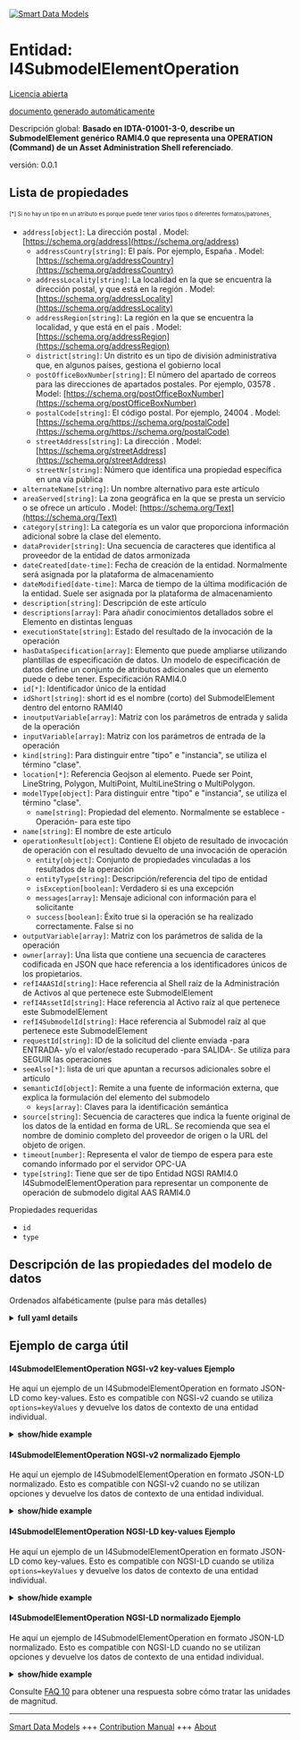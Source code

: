 <!-- 10-Header -->  
[![Smart Data Models](https://smartdatamodels.org/wp-content/uploads/2022/01/SmartDataModels_logo.png "Logo")](https://smartdatamodels.org)  
Entidad: I4SubmodelElementOperation  
===================================<!-- /10-Header -->  
<!-- 15-License -->  
[Licencia abierta](https://github.com/smart-data-models//dataModel.AAS/blob/master/I4SubmodelElementOperation/LICENSE.md)  
[documento generado automáticamente](https://docs.google.com/presentation/d/e/2PACX-1vTs-Ng5dIAwkg91oTTUdt8ua7woBXhPnwavZ0FxgR8BsAI_Ek3C5q97Nd94HS8KhP-r_quD4H0fgyt3/pub?start=false&loop=false&delayms=3000#slide=id.gb715ace035_0_60)  
<!-- /15-License -->  
<!-- 20-Description -->  
Descripción global: **Basado en IDTA-01001-3-0, describe un SubmodelElement genérico RAMI4.0 que representa una OPERATION (Command) de un Asset Administration Shell referenciado**.  
versión: 0.0.1  
<!-- /20-Description -->  
<!-- 30-PropertiesList -->  

## Lista de propiedades  

<sup><sub>[*] Si no hay un tipo en un atributo es porque puede tener varios tipos o diferentes formatos/patrones</sub></sup>.  
- `address[object]`: La dirección postal  . Model: [https://schema.org/address](https://schema.org/address)	- `addressCountry[string]`: El país. Por ejemplo, España  . Model: [https://schema.org/addressCountry](https://schema.org/addressCountry)  
	- `addressLocality[string]`: La localidad en la que se encuentra la dirección postal, y que está en la región  . Model: [https://schema.org/addressLocality](https://schema.org/addressLocality)  
	- `addressRegion[string]`: La región en la que se encuentra la localidad, y que está en el país  . Model: [https://schema.org/addressRegion](https://schema.org/addressRegion)  
	- `district[string]`: Un distrito es un tipo de división administrativa que, en algunos países, gestiona el gobierno local    
	- `postOfficeBoxNumber[string]`: El número del apartado de correos para las direcciones de apartados postales. Por ejemplo, 03578  . Model: [https://schema.org/postOfficeBoxNumber](https://schema.org/postOfficeBoxNumber)  
	- `postalCode[string]`: El código postal. Por ejemplo, 24004  . Model: [https://schema.org/https://schema.org/postalCode](https://schema.org/https://schema.org/postalCode)  
	- `streetAddress[string]`: La dirección  . Model: [https://schema.org/streetAddress](https://schema.org/streetAddress)  
	- `streetNr[string]`: Número que identifica una propiedad específica en una vía pública    
- `alternateName[string]`: Un nombre alternativo para este artículo  - `areaServed[string]`: La zona geográfica en la que se presta un servicio o se ofrece un artículo  . Model: [https://schema.org/Text](https://schema.org/Text)- `category[string]`: La categoría es un valor que proporciona información adicional sobre la clase del elemento.  - `dataProvider[string]`: Una secuencia de caracteres que identifica al proveedor de la entidad de datos armonizada  - `dateCreated[date-time]`: Fecha de creación de la entidad. Normalmente será asignada por la plataforma de almacenamiento  - `dateModified[date-time]`: Marca de tiempo de la última modificación de la entidad. Suele ser asignada por la plataforma de almacenamiento  - `description[string]`: Descripción de este artículo  - `descriptions[array]`: Para añadir conocimientos detallados sobre el Elemento en distintas lenguas  - `executionState[string]`: Estado del resultado de la invocación de la operación  - `hasDataSpecification[array]`: Elemento que puede ampliarse utilizando plantillas de especificación de datos. Un modelo de especificación de datos define un conjunto de atributos adicionales que un elemento puede o debe tener. Especificación RAMI4.0  - `id[*]`: Identificador único de la entidad  - `idShort[string]`: short id es el nombre (corto) del SubmodelElement dentro del entorno RAMI40  - `inoutputVariable[array]`: Matriz con los parámetros de entrada y salida de la operación  - `inputVariable[array]`: Matriz con los parámetros de entrada de la operación  - `kind[string]`: Para distinguir entre "tipo" e "instancia", se utiliza el término "clase".  - `location[*]`: Referencia Geojson al elemento. Puede ser Point, LineString, Polygon, MultiPoint, MultiLineString o MultiPolygon.  - `modelType[object]`: Para distinguir entre "tipo" e "instancia", se utiliza el término "clase".  	- `name[string]`: Propiedad del elemento. Normalmente se establece -Operación- para este tipo    
- `name[string]`: El nombre de este artículo  - `operationResult[object]`: Contiene El objeto de resultado de invocación de operación con el resultado devuelto de una invocación de operación  	- `entity[object]`: Conjunto de propiedades vinculadas a los resultados de la operación    
	- `entityType[string]`: Descripción/referencia del tipo de entidad    
	- `isException[boolean]`: Verdadero si es una excepción    
	- `messages[array]`: Mensaje adicional con información para el solicitante    
	- `success[boolean]`: Éxito true si la operación se ha realizado correctamente. False si no    
- `outputVariable[array]`: Matriz con los parámetros de salida de la operación  - `owner[array]`: Una lista que contiene una secuencia de caracteres codificada en JSON que hace referencia a los identificadores únicos de los propietarios.  - `refI4AASId[string]`: Hace referencia al Shell raíz de la Administración de Activos al que pertenece este SubmodelElement  - `refI4AssetId[string]`: Hace referencia al Activo raíz al que pertenece este SubmodelElement  - `refI4SubmodelId[string]`: Hace referencia al Submodel raíz al que pertenece este SubmodelElement  - `requestId[string]`: ID de la solicitud del cliente enviada -para ENTRADA- y/o el valor/estado recuperado -para SALIDA-. Se utiliza para SEGUIR las operaciones  - `seeAlso[*]`: lista de uri que apuntan a recursos adicionales sobre el artículo  - `semanticId[object]`: Remite a una fuente de información externa, que explica la formulación del elemento del submodelo  	- `keys[array]`: Claves para la identificación semántica    
- `source[string]`: Secuencia de caracteres que indica la fuente original de los datos de la entidad en forma de URL. Se recomienda que sea el nombre de dominio completo del proveedor de origen o la URL del objeto de origen.  - `timeout[number]`: Representa el valor de tiempo de espera para este comando informado por el servidor OPC-UA  - `type[string]`: Tiene que ser de tipo Entidad NGSI RAMI4.0 I4SubmodelElementOperation para representar un componente de operación de submodelo digital AAS RAMI4.0  <!-- /30-PropertiesList -->  
<!-- 35-RequiredProperties -->  
Propiedades requeridas  
- `id`  - `type`  <!-- /35-RequiredProperties -->  
<!-- 40-NotesYaml -->  
<!-- /40-NotesYaml -->  
<!-- 50-DataModelHeader -->  
## Descripción de las propiedades del modelo de datos  
Ordenados alfabéticamente (pulse para más detalles)  
<!-- /50-DataModelHeader -->  
<!-- 60-ModelYaml -->  
<details><summary><strong>full yaml details</strong></summary>    
```yaml  
I4SubmodelElementOperation:    
  description: 'Based on IDTA-01001-3-0, describes a generic RAMI4.0 SubmodelElement representing an OPERATION (Command) of a referenced Asset Administration Shell'    
  properties:    
    address:    
      description: The mailing address    
      properties:    
        addressCountry:    
          description: 'The country. For example, Spain'    
          type: string    
          x-ngsi:    
            model: https://schema.org/addressCountry    
            type: Property    
        addressLocality:    
          description: 'The locality in which the street address is, and which is in the region'    
          type: string    
          x-ngsi:    
            model: https://schema.org/addressLocality    
            type: Property    
        addressRegion:    
          description: 'The region in which the locality is, and which is in the country'    
          type: string    
          x-ngsi:    
            model: https://schema.org/addressRegion    
            type: Property    
        district:    
          description: 'A district is a type of administrative division that, in some countries, is managed by the local government'    
          type: string    
          x-ngsi:    
            type: Property    
        postOfficeBoxNumber:    
          description: 'The post office box number for PO box addresses. For example, 03578'    
          type: string    
          x-ngsi:    
            model: https://schema.org/postOfficeBoxNumber    
            type: Property    
        postalCode:    
          description: 'The postal code. For example, 24004'    
          type: string    
          x-ngsi:    
            model: https://schema.org/https://schema.org/postalCode    
            type: Property    
        streetAddress:    
          description: The street address    
          type: string    
          x-ngsi:    
            model: https://schema.org/streetAddress    
            type: Property    
        streetNr:    
          description: Number identifying a specific property on a public street    
          type: string    
          x-ngsi:    
            type: Property    
      type: object    
      x-ngsi:    
        model: https://schema.org/address    
        type: Property    
    alternateName:    
      description: An alternative name for this item    
      type: string    
      x-ngsi:    
        type: Property    
    areaServed:    
      description: The geographic area where a service or offered item is provided    
      type: string    
      x-ngsi:    
        model: https://schema.org/Text    
        type: Property    
    category:    
      description: The category is a value that gives further meta information w.r.t. to the class of the element    
      type: string    
      x-ngsi:    
        type: Property    
    dataProvider:    
      description: A sequence of characters identifying the provider of the harmonised data entity    
      type: string    
      x-ngsi:    
        type: Property    
    dateCreated:    
      description: Entity creation timestamp. This will usually be allocated by the storage platform    
      format: date-time    
      type: string    
      x-ngsi:    
        type: Property    
    dateModified:    
      description: Timestamp of the last modification of the entity. This will usually be allocated by the storage platform    
      format: date-time    
      type: string    
      x-ngsi:    
        type: Property    
    description:    
      description: A description of this item    
      type: string    
      x-ngsi:    
        type: Property    
    descriptions:    
      description: For adding detailed knowledge about the Element in different languages    
      items:    
        description: Every object containing a description    
        properties:    
          language:    
            description: Substring identifying the language. Acronym according to ISO 639-1    
            type: string    
            x-ngsi:    
              type: Property    
          text:    
            description: The Description text is filled here    
            type: string    
            x-ngsi:    
              type: Property    
        type: object    
        x-ngsi:    
          type: Property    
      type: array    
      x-ngsi:    
        type: Property    
    executionState:    
      description: The operation invocation result state    
      enum:    
        - canceled    
        - completed    
        - failed    
        - initiated    
        - running    
        - timeout    
      type: string    
      x-ngsi:    
        type: Property    
    hasDataSpecification:    
      description: Element that can be extended by using data specification templates. A data specification template defines a named set of additional attributes an element may or shall have. RAMI4.0 specification    
      items:    
        description: Object containing the elements of the data specification    
        properties:    
          type:    
            description: 'Link, url or description of the specified data. DataSpecification template conformant to IEC61360'    
            type: string    
            x-ngsi:    
              type: Property    
        type: object    
        x-ngsi:    
          type: Property    
      type: array    
      x-ngsi:    
        type: Property    
    id:    
      anyOf:    
        - description: Identifier format of any NGSI entity    
          maxLength: 256    
          minLength: 1    
          pattern: ^[\w\-\.\{\}\$\+\*\[\]`|~^@!,:\\]+$    
          type: string    
          x-ngsi:    
            type: Property    
        - description: Identifier format of any NGSI entity    
          format: uri    
          type: string    
          x-ngsi:    
            type: Property    
      description: Unique identifier of the entity    
      x-ngsi:    
        type: Property    
    idShort:    
      description: short id is the (short) name of the SubmodelElement within RAMI40 environment    
      type: string    
      x-ngsi:    
        type: Property    
    inoutputVariable:    
      description: Array with parameters that are input and output of the operation    
      items:    
        description: Defines an inoutput variable for this command request    
        properties:    
          category:    
            description: The category is a value that gives further meta information w.r.t. to the class of the element    
            type: string    
            x-ngsi:    
              type: Property    
          constraints:    
            description: Constraints an inoutput Variable may have. RAMI4.0 Asset Administration Shell specification. Version 3.0RC02    
            items:    
              description: 'Every object containing the constraints '    
              properties:    
                type:    
                  description: 'Link, url, constraint ID (AAS Version 3.0RC02) or description of the constrain to be applied'    
                  type: string    
                  x-ngsi:    
                    type: Property    
              type: object    
              x-ngsi:    
                type: Property    
            type: array    
            x-ngsi:    
              type: Property    
          descriptions:    
            description: For adding detailed knowledge about the Element in different languages    
            items:    
              description: Every object containing the attributes of the descriptions    
              properties:    
                language:    
                  description: Substring identifying the language. Acronym according to ISO 639-1    
                  type: string    
                  x-ngsi:    
                    type: Property    
                text:    
                  description: The Description text is filled here    
                  type: string    
                  x-ngsi:    
                    type: Property    
              type: object    
              x-ngsi:    
                type: Property    
            type: array    
            x-ngsi:    
              type: Property    
          hasDataSpecification:    
            description: Element that can be extended by using data specification templates. A data specification template defines a named set of additional attributes an element may or shall have. RAMI4.0 specification    
            items:    
              description: Every object containing the descriptions of the data specification    
              properties:    
                type:    
                  description: 'Link, url or description of the specified data. DataSpecification template conformant to IEC61360'    
                  type: string    
                  x-ngsi:    
                    type: Property    
              type: object    
              x-ngsi:    
                type: Property    
            type: array    
            x-ngsi:    
              type: Property    
          idShort:    
            description: short id is the (short) name of the inoutput Value -variable name- within RAMI40 environment    
            type: string    
            x-ngsi:    
              type: Property    
          kind:    
            description: 'For the distinction of ''type'' and ''instance'', the term ''kind'' is used'    
            type: string    
            x-ngsi:    
              type: Property    
          modelType:    
            description: 'For the distinction of ''type'' and ''instance'', the term ''kind'' is used'    
            properties:    
              name:    
                description: Property of the item    
                type: string    
                x-ngsi:    
                  type: Property    
            type: object    
            x-ngsi:    
              type: Property    
          value:    
            description: The obtained value in string format    
            type: string    
            x-ngsi:    
              type: Property    
          valueType:    
            description: The value type used in string format    
            properties:    
              dataObjectType:    
                description: 'Property of the item. string, integer, float, num etc. are used set for this type'    
                properties:    
                  name:    
                    description: Property of the item. Object type    
                    type: string    
                    x-ngsi:    
                      type: Property    
                type: object    
                x-ngsi:    
                  type: Property    
            type: object    
            x-ngsi:    
              type: Property    
        type: object    
        x-ngsi:    
          type: Property    
      type: array    
      x-ngsi:    
        type: Property    
    inputVariable:    
      description: Array with input parameters of the operation    
      items:    
        description: Defines an Input variable for this command request    
        properties:    
          category:    
            description: The category is a value that gives further meta information w.r.t. to the class of the element    
            type: string    
            x-ngsi:    
              type: Property    
          constraints:    
            description: Constraints an Input Variable may have. RAMI4.0 Asset Administration Shell specification. Version 3.0RC02    
            items:    
              description: The object containing the constraints    
              properties:    
                type:    
                  description: 'Link, url, constraint ID (AAS Version 3.0RC02) or description of the constrain to be applied'    
                  type: string    
                  x-ngsi:    
                    type: Property    
              type: object    
              x-ngsi:    
                type: Property    
            type: array    
            x-ngsi:    
              type: Property    
          descriptions:    
            description: For adding detailed knowledge about the Element in different languages    
            items:    
              description: Every object containing the descriptions properties    
              properties:    
                language:    
                  description: Substring identifying the language. Acronym according to ISO 639-1    
                  type: string    
                  x-ngsi:    
                    type: Property    
                text:    
                  description: The Description text is filled here    
                  type: string    
                  x-ngsi:    
                    type: Property    
              type: object    
              x-ngsi:    
                type: Property    
            type: array    
            x-ngsi:    
              type: Property    
          hasDataSpecification:    
            description: Element that can be extended by using data specification templates. A data specification template defines a named set of additional attributes an element may or shall have. RAMI4.0 specification    
            items:    
              description: Every object containing the attributes of the data specification    
              properties:    
                type:    
                  description: 'Link, url or description of the specified data. DataSpecification template conformant to IEC61360'    
                  type: string    
                  x-ngsi:    
                    type: Property    
              type: object    
              x-ngsi:    
                type: Property    
            type: array    
            x-ngsi:    
              type: Property    
          idShort:    
            description: short id is the (short) name of the Input Value -variable name- within RAMI40 environment    
            type: string    
            x-ngsi:    
              type: Property    
          kind:    
            description: 'For the distinction of ''type'' and ''instance'', the term ''kind'' is used'    
            type: string    
            x-ngsi:    
              type: Property    
          modelType:    
            description: 'For the distinction of ''type'' and ''instance'', the term ''kind'' is used'    
            properties:    
              name:    
                description: Property of the item. Usually -OperationVariable- is set for this type    
                type: string    
                x-ngsi:    
                  type: Property    
            type: object    
            x-ngsi:    
              type: Property    
          value:    
            description: The given value in string format    
            type: string    
            x-ngsi:    
              type: Property    
          valueType:    
            description: The value type used in string format    
            properties:    
              dataObjectType:    
                description: 'Property of the item. string, integer, float, num etc. are used set for this type'    
                properties:    
                  name:    
                    description: Property of the item. Object type    
                    type: string    
                    x-ngsi:    
                      type: Property    
                type: object    
                x-ngsi:    
                  type: Property    
            type: object    
            x-ngsi:    
              type: Property    
        type: object    
        x-ngsi:    
          type: Property    
      type: array    
      x-ngsi:    
        type: Property    
    kind:    
      description: 'For the distinction of ''type'' and ''instance'', the term ''kind'' is used'    
      type: string    
      x-ngsi:    
        type: Property    
    location:    
      description: 'Geojson reference to the item. It can be Point, LineString, Polygon, MultiPoint, MultiLineString or MultiPolygon'    
      oneOf:    
        - description: Geojson reference to the item. Point    
          properties:    
            bbox:    
              items:    
                type: number    
              minItems: 4    
              type: array    
            coordinates:    
              items:    
                type: number    
              minItems: 2    
              type: array    
            type:    
              enum:    
                - Point    
              type: string    
          required:    
            - type    
            - coordinates    
          title: GeoJSON Point    
          type: object    
          x-ngsi:    
            type: GeoProperty    
        - description: Geojson reference to the item. LineString    
          properties:    
            bbox:    
              items:    
                type: number    
              minItems: 4    
              type: array    
            coordinates:    
              items:    
                items:    
                  type: number    
                minItems: 2    
                type: array    
              minItems: 2    
              type: array    
            type:    
              enum:    
                - LineString    
              type: string    
          required:    
            - type    
            - coordinates    
          title: GeoJSON LineString    
          type: object    
          x-ngsi:    
            type: GeoProperty    
        - description: Geojson reference to the item. Polygon    
          properties:    
            bbox:    
              items:    
                type: number    
              minItems: 4    
              type: array    
            coordinates:    
              items:    
                items:    
                  items:    
                    type: number    
                  minItems: 2    
                  type: array    
                minItems: 4    
                type: array    
              type: array    
            type:    
              enum:    
                - Polygon    
              type: string    
          required:    
            - type    
            - coordinates    
          title: GeoJSON Polygon    
          type: object    
          x-ngsi:    
            type: GeoProperty    
        - description: Geojson reference to the item. MultiPoint    
          properties:    
            bbox:    
              items:    
                type: number    
              minItems: 4    
              type: array    
            coordinates:    
              items:    
                items:    
                  type: number    
                minItems: 2    
                type: array    
              type: array    
            type:    
              enum:    
                - MultiPoint    
              type: string    
          required:    
            - type    
            - coordinates    
          title: GeoJSON MultiPoint    
          type: object    
          x-ngsi:    
            type: GeoProperty    
        - description: Geojson reference to the item. MultiLineString    
          properties:    
            bbox:    
              items:    
                type: number    
              minItems: 4    
              type: array    
            coordinates:    
              items:    
                items:    
                  items:    
                    type: number    
                  minItems: 2    
                  type: array    
                minItems: 2    
                type: array    
              type: array    
            type:    
              enum:    
                - MultiLineString    
              type: string    
          required:    
            - type    
            - coordinates    
          title: GeoJSON MultiLineString    
          type: object    
          x-ngsi:    
            type: GeoProperty    
        - description: Geojson reference to the item. MultiLineString    
          properties:    
            bbox:    
              items:    
                type: number    
              minItems: 4    
              type: array    
            coordinates:    
              items:    
                items:    
                  items:    
                    items:    
                      type: number    
                    minItems: 2    
                    type: array    
                  minItems: 4    
                  type: array    
                type: array    
              type: array    
            type:    
              enum:    
                - MultiPolygon    
              type: string    
          required:    
            - type    
            - coordinates    
          title: GeoJSON MultiPolygon    
          type: object    
          x-ngsi:    
            type: GeoProperty    
      x-ngsi:    
        type: GeoProperty    
    modelType:    
      description: 'For the distinction of ''type'' and ''instance'', the term ''kind'' is used'    
      properties:    
        name:    
          description: Property of the item. Usually -Operation- is set for this type    
          type: string    
          x-ngsi:    
            type: Property    
      type: object    
      x-ngsi:    
        type: Property    
    name:    
      description: The name of this item    
      type: string    
      x-ngsi:    
        type: Property    
    operationResult:    
      description: Contains The operation invocation result object with the returned result of an operation invocation    
      properties:    
        entity:    
          description: Set of properties linked to the operation results    
          type: object    
          x-ngsi:    
            type: Property    
        entityType:    
          description: Entity type description/reference    
          type: string    
          x-ngsi:    
            type: Property    
        isException:    
          description: True if it is an exception    
          type: boolean    
          x-ngsi:    
            type: Property    
        messages:    
          description: Additional message containing information for the requester    
          items:    
            description: Item object for the messages    
            properties:    
              code:    
                description: Technology-dependent status or error code    
                type: string    
                x-ngsi:    
                  type: Property    
              messageType:    
                description: The message type enum    
                enum:    
                  - error    
                  - exception    
                  - info    
                  - warning    
                type: string    
                x-ngsi:    
                  type: Property    
              text:    
                description: A message containing more information for the requester about a certain happening in the backend    
                type: string    
                x-ngsi:    
                  type: Property    
            type: object    
            x-ngsi:    
              type: Property    
          type: array    
          x-ngsi:    
            type: Property    
        success:    
          description: Success true if operation succeed. False if not    
          type: boolean    
          x-ngsi:    
            type: Property    
      type: object    
      x-ngsi:    
        type: Property    
    outputVariable:    
      description: Array with Output parameters of the operation    
      items:    
        description: Defines an Output variable for this command request    
        properties:    
          category:    
            description: The category is a value that gives further meta information w.r.t. to the class of the element    
            type: string    
            x-ngsi:    
              type: Property    
          constraints:    
            description: Constraints an Output Variable may have. RAMI4.0 Asset Administration Shell specification. Version 3.0RC02    
            items:    
              description: Every object containing the description of the constraints    
              properties:    
                type:    
                  description: 'Link, url, constraint ID (AAS Version 3.0RC02) or description of the constrain to be applied'    
                  type: string    
                  x-ngsi:    
                    type: Property    
              type: object    
              x-ngsi:    
                type: Property    
            type: array    
            x-ngsi:    
              type: Property    
          descriptions:    
            description: For adding detailed knowledge about the Element in different languages    
            items:    
              description: Every object containing the attributes of the descriptions    
              properties:    
                language:    
                  description: Substring identifying the language. Acronym according to ISO 639-1    
                  type: string    
                  x-ngsi:    
                    type: Property    
                text:    
                  description: The Description text is filled here    
                  type: string    
                  x-ngsi:    
                    type: Property    
              type: object    
              x-ngsi:    
                type: Property    
            type: array    
            x-ngsi:    
              type: Property    
          hasDataSpecification:    
            description: Element that can be extended by using data specification templates. A data specification template defines a named set of additional attributes an element may or shall have. RAMI4.0 specification    
            items:    
              description: Every object containing the details of the data specification    
              properties:    
                type:    
                  description: 'Link, url or description of the specified data. DataSpecification template conformant to IEC61360'    
                  type: string    
                  x-ngsi:    
                    type: Property    
              type: object    
              x-ngsi:    
                type: Property    
            type: array    
            x-ngsi:    
              type: Property    
          idShort:    
            description: short id is the (short) name of the Output Value -variable name- within RAMI40 environment    
            type: string    
            x-ngsi:    
              type: Property    
          kind:    
            description: 'For the distinction of ''type'' and ''instance'', the term ''kind'' is used'    
            type: string    
            x-ngsi:    
              type: Property    
          modelType:    
            description: 'For the distinction of ''type'' and ''instance'', the term ''kind'' is used'    
            properties:    
              name:    
                description: Property of the item. Usually -OperationVariable- is set for this type    
                type: string    
                x-ngsi:    
                  type: Property    
            type: object    
            x-ngsi:    
              type: Property    
          value:    
            description: The obtained value in string format    
            type: string    
            x-ngsi:    
              type: Property    
          valueType:    
            description: The value type used in string format    
            properties:    
              dataObjectType:    
                description: 'Property of the item. string, integer, float, num etc. are used set for this type'    
                properties:    
                  name:    
                    description: Property of the item. Object type    
                    type: string    
                    x-ngsi:    
                      type: Property    
                type: object    
                x-ngsi:    
                  type: Property    
            type: object    
            x-ngsi:    
              type: Property    
        type: object    
        x-ngsi:    
          type: Property    
      type: array    
      x-ngsi:    
        type: Property    
    owner:    
      description: A List containing a JSON encoded sequence of characters referencing the unique Ids of the owner(s)    
      items:    
        anyOf:    
          - description: Identifier format of any NGSI entity    
            maxLength: 256    
            minLength: 1    
            pattern: ^[\w\-\.\{\}\$\+\*\[\]`|~^@!,:\\]+$    
            type: string    
            x-ngsi:    
              type: Property    
          - description: Identifier format of any NGSI entity    
            format: uri    
            type: string    
            x-ngsi:    
              type: Property    
        description: Unique identifier of the entity    
        x-ngsi:    
          type: Property    
      type: array    
      x-ngsi:    
        type: Property    
    refI4AASId:    
      description: References the root Asset Administration Shell which this SubmodelElement belongs to    
      type: string    
      x-ngsi:    
        type: Relationship    
    refI4AssetId:    
      description: References the root Asset which this SubmodelElement belongs to    
      type: string    
      x-ngsi:    
        type: Relationship    
    refI4SubmodelId:    
      description: References the root Submodel which this SubmodelElement belongs to    
      type: string    
      x-ngsi:    
        type: Relationship    
    requestId:    
      description: Client request ID sent -for INPUT- and/or the retrieved value/status -for OUTPUT-. Used to TRACK the operations    
      type: string    
      x-ngsi:    
        type: Property    
    seeAlso:    
      description: list of uri pointing to additional resources about the item    
      oneOf:    
        - items:    
            format: uri    
            type: string    
          minItems: 1    
          type: array    
        - format: uri    
          type: string    
      x-ngsi:    
        type: Property    
    semanticId:    
      description: 'It refers to an external information source, which explains the formulation of the submodel element'    
      properties:    
        keys:    
          description: Keys for the semantic id    
          items:    
            description: Every object containing the keys for the semantic id    
            properties:    
              idType:    
                description: References the ID of the type    
                type: string    
                x-ngsi:    
                  type: Property    
              index:    
                description: Integer value of the item    
                type: number    
                x-ngsi:    
                  type: Property    
              local:    
                description: Describes a local or not item    
                type: boolean    
                x-ngsi:    
                  type: Property    
              value:    
                description: Describes/includes the corresponding value    
                type: string    
                x-ngsi:    
                  type: Property    
            type: object    
            x-ngsi:    
              type: Property    
          type: array    
          x-ngsi:    
            type: Property    
      type: object    
      x-ngsi:    
        type: Property    
    source:    
      description: 'A sequence of characters giving the original source of the entity data as a URL. Recommended to be the fully qualified domain name of the source provider, or the URL to the source object'    
      type: string    
      x-ngsi:    
        type: Property    
    timeout:    
      description: Represents the timeout value for this command reported by the OPC-UA server    
      type: number    
      x-ngsi:    
        type: Property    
    type:    
      description: It has to be RAMI4.0 I4SubmodelElementOperation NGSI Entity type to represent a RAMI4.0 AAS Digital Twin Submodel Operation component    
      enum:    
        - I4SubmodelElementOperation    
      type: string    
      x-ngsi:    
        type: Property    
  required:    
    - id    
    - type    
  type: object    
  x-derived-from: https://industrialdigitaltwin.org/en/wp-content/uploads/sites/2/2023/04/IDTA-01001-3-0_SpecificationAssetAdministrationShell_Part1_Metamodel.pdf    
  x-disclaimer: 'Redistribution and use in source and binary forms, with or without modification, are permitted  provided that the license conditions are met. Copyleft (c) 2024 Contributors to Smart Data Models Program'    
  x-license-url: https://github.com/smart-data-models/dataModel.AAS/blob/master/I4SubmodelElementOperation/LICENSE.md    
  x-model-schema: https://smart-data-models.github.io/dataModel.AAS/I4SubmodelElementOperation/schema.json    
  x-model-tags: Corosect    
  x-version: 0.0.1    
```  
</details>    
<!-- /60-ModelYaml -->  
<!-- 70-MiddleNotes -->  
<!-- /70-MiddleNotes -->  
<!-- 80-Examples -->  
## Ejemplo de carga útil  
#### I4SubmodelElementOperation NGSI-v2 key-values Ejemplo  
He aquí un ejemplo de un I4SubmodelElementOperation en formato JSON-LD como key-values. Esto es compatible con NGSI-v2 cuando se utiliza `options=keyValues` y devuelve los datos de contexto de una entidad individual.  
<details><summary><strong>show/hide example</strong></summary>    
```json  
{  
  "id": "urn:ngsi-v2:RAMI40:I4SubmodelElementOperation:OperationalCapability:MRobotExecuteTask:AASMRobotVI",  
  "type": "I4SubmodelElementOperation",  
  "category": "PARAMETER",  
  "descriptions": [  
    {  
      "language": "en",  
      "text": "Submodel operational capability [contains various data related to the operation capability of sensor]"  
    }  
  ],  
  "executionState": "initiated",  
  "hasDataSpecification": [],  
  "idShort": "MRobotExecuteTask",  
  "inoutputVariable": [],  
  "inputVariable": [  
    {  
      "value": "review",  
      "constraints": [],  
      "hasDataSpecification": [],  
      "idShort": "TaskID",  
      "category": "CONSTANT",  
      "valueType": {  
        "dataObjectType": {  
          "name": "arg.DataType"  
        }  
      },  
      "kind": "Instance",  
      "descriptions": [  
        {  
          "language": "en",  
          "text": "To give the task id to be executed"  
        }  
      ],  
      "modelType": {  
        "name": "OperationVariable"  
      }  
    }  
  ],  
  "kind": "Instance",  
  "modelType": {  
    "name": "Operation"  
  },  
  "operationResult": {  
    "success": true,  
    "isException": false,  
    "entity": {},  
    "entityType": "string",  
    "messages": [  
      {  
        "messageType": "info",  
        "text": "no message text",  
        "code": "no code"  
      }  
    ]  
  },  
  "outputVariable": [  
    {  
      "value": "review",  
      "constraints": [],  
      "hasDataSpecification": [],  
      "idShort": "CommandStatus",  
      "category": "CONSTANT",  
      "valueType": {  
        "dataObjectType": {  
          "name": "arg.DataType"  
        }  
      },  
      "kind": "Instance",  
      "descriptions": [  
        {  
          "language": "en",  
          "text": "To let the the service consumer know that the command has been received and will be processed"  
        }  
      ],  
      "modelType": {  
        "name": "OperationVariable"  
      }  
    }  
  ],  
  "refI4AASId": "urn:ngsi-v2:RAMI40:I4AAS:MRobotVI:AASMRobotVI",  
  "refI4AssetId": "urn:ngsi-v2:RAMI40:I4Asset:MRobotVI:AASMRobotVI",  
  "refI4SubmodelId": "urn:ngsi-v2:RAMI40:I4Submodel:OperationalCapability:AASMRobotVI",  
  "requestId": "review",  
  "semanticId": {  
    "keys": [  
      {  
        "type": "Submodel",  
        "local": false,  
        "value": "",  
        "index": 0,  
        "idType": ""  
      }  
    ]  
  },  
  "timeout": 0  
}  
```  
</details>  
#### I4SubmodelElementOperation NGSI-v2 normalizado Ejemplo  
He aquí un ejemplo de I4SubmodelElementOperation en formato JSON-LD normalizado. Esto es compatible con NGSI-v2 cuando no se utilizan opciones y devuelve los datos de contexto de una entidad individual.  
<details><summary><strong>show/hide example</strong></summary>    
```json  
{  
    "id": "urn:ngsi-v2:RAMI40:I4SubmodelElementOperation:OperationalCapability:drop:AGV1",  
    "type": "I4SubmodelElementOperation",  
    "category": {  
        "type": "Text",  
        "value": "CONSTANT",  
        "metadata": {}  
    },  
    "descriptions": {  
        "type": "StructuredValue",  
        "value": [  
            {  
                "language": "en",  
                "text": "Request the AGV to drop a load"  
            }  
        ],  
        "metadata": {}  
    },  
    "hasDataSpecification": {  
        "type": "StructuredValue",  
        "value": "None",  
        "metadata": {}  
    },  
    "idShort": {  
        "type": "Text",  
        "value": "drop",  
        "metadata": {}  
    },  
    "inoutputVariable": {  
        "type": "StructuredValue",  
        "value": [],  
        "metadata": {}  
    },  
    "inputVariable": {  
        "type": "StructuredValue",  
        "value": [  
            {  
                "value": "EURO",  
                "idShort": "loadType"  
            },  
            {  
                "value": "1",  
                "idShort": "loadId"  
            },  
            {  
                "value": "0",  
                "idShort": "height"  
            },  
            {  
                "value": "0",  
                "idShort": "depth"  
            },  
            {  
                "value": "0",  
                "idShort": "side"  
            }  
        ],  
        "metadata": {}  
    },  
    "kind": {  
        "type": "Text",  
        "value": "Instance",  
        "metadata": {}  
    },  
    "modelType": {  
        "type": "StructuredValue",  
        "value": {  
            "name": "Operation"  
        },  
        "metadata": {}  
    },  
    "operationResult": {  
        "type": "StructuredValue",  
        "value": {},  
        "metadata": {}  
    },  
    "outputVariable": {  
        "type": "StructuredValue",  
        "value": [  
            {  
                "value": "",  
                "idShort": "CommandStatus"  
            }  
        ],  
        "metadata": {}  
    },  
    "refI4AASId": {  
        "type": "Text",  
        "value": "urn:ngsi-v2:RAMI40:I4AAS:AGV:AGV1",  
        "metadata": {}  
    },  
    "refI4AssetId": {  
        "type": "Text",  
        "value": "urn:ngsi-v2:RAMI40:I4Asset:AGV:AGV1",  
        "metadata": {}  
    },  
    "refI4SubmodelId": {  
        "type": "Text",  
        "value": "urn:ngsi-v2:RAMI40:I4Submodel:OperationalCapability:AGV1",  
        "metadata": {}  
    },  
    "requestId": {  
        "type": "Text",  
        "value": "3b85ce8a-e8dd-4918-b327-c049e7b3d127",  
        "metadata": {}  
    },  
    "semanticId": {  
        "type": "StructuredValue",  
        "value": {  
            "keys": []  
        },  
        "metadata": {}  
    },  
    "timeout": {  
        "type": "Number",  
        "value": 0,  
        "metadata": {}  
    },  
    "valueId": {  
        "type": "Text",  
        "value": "unused",  
        "metadata": {}  
    }  
}  
```  
</details>  
#### I4SubmodelElementOperation NGSI-LD key-values Ejemplo  
He aquí un ejemplo de un I4SubmodelElementOperation en formato JSON-LD como key-values. Esto es compatible con NGSI-LD cuando se utiliza `options=keyValues` y devuelve los datos de contexto de una entidad individual.  
<details><summary><strong>show/hide example</strong></summary>    
```json  
{  
  "id": "urn:ngsi-v2:RAMI40:I4SubmodelElementOperation:OperationalCapability:MRobotExecuteTask:AASMRobotVI",  
  "type": "I4SubmodelElementOperation",  
  "category": "PARAMETER",  
  "descriptions": [  
    {  
      "language": "en",  
      "text": "Submodel operational capability [contains various data related to the operation capability of sensor]"  
    }  
  ],  
  "executionState": "initiated",  
  "hasDataSpecification": [],  
  "idShort": "MRobotExecuteTask",  
  "inoutputVariable": [],  
  "inputVariable": [  
    {  
      "value": "review",  
      "hasDataSpecification": [],  
      "idShort": "TaskID",  
      "category": "CONSTANT",  
      "valueType": {  
        "dataObjectType": {  
          "name": "arg.DataType"  
        }  
      },  
      "kind": "Instance",  
      "descriptions": [  
        {  
          "language": "en",  
          "text": "To give the task id to be executed"  
        }  
      ],  
      "modelType": {  
        "name": "OperationVariable"  
      }  
    }  
  ],  
  "kind": "Instance",  
  "modelType": {  
    "name": "Operation"  
  },  
  "operationResult": {  
    "success": true,  
    "isException": false,  
    "entity": {},  
    "entityType": "string",  
    "messages": [  
      {  
        "messageType": "info",  
        "text": "no message text",  
        "code": "no code"  
      }  
    ]  
  },  
  "outputVariable": [  
    {  
      "value": "review",  
      "hasDataSpecification": [],  
      "idShort": "CommandStatus",  
      "category": "CONSTANT",  
      "valueType": {  
        "dataObjectType": {  
          "name": "arg.DataType"  
        }  
      },  
      "kind": "Instance",  
      "descriptions": [  
        {  
          "language": "en",  
          "text": "To let the the service consumer know that the command has been received and will be processed"  
        }  
      ],  
      "modelType": {  
        "name": "OperationVariable"  
      }  
    }  
  ],  
  "refI4AASId": "urn:ngsi-v2:RAMI40:I4AAS:MRobotVI:AASMRobotVI",  
  "refI4AssetId": "urn:ngsi-v2:RAMI40:I4Asset:MRobotVI:AASMRobotVI",  
  "refI4SubmodelId": "urn:ngsi-v2:RAMI40:I4Submodel:OperationalCapability:AASMRobotVI",  
  "requestId": "review",  
  "semanticId": {  
    "keys": [  
      {  
        "type": "Submodel",  
        "local": false,  
        "value": "",  
        "index": 0,  
        "idType": ""  
      }  
    ]  
  },  
  "timeout": 0,  
  "@context": [  
    "https://smart-data-models.github.io/dataModel.AAS/context.jsonld"  
  ]  
}  
```  
</details>  
#### I4SubmodelElementOperation NGSI-LD normalizado Ejemplo  
He aquí un ejemplo de I4SubmodelElementOperation en formato JSON-LD normalizado. Esto es compatible con NGSI-LD cuando no se utilizan opciones y devuelve los datos de contexto de una entidad individual.  
<details><summary><strong>show/hide example</strong></summary>    
```json  
{  
  "id": "urn:ngsi-v2:RAMI40:I4SubmodelElementOperation:OperationalCapability:drop:AGV1",  
  "type": "I4SubmodelElementOperation",  
  "category": {  
    "type": "Property",  
    "value": "CONSTANT"  
  },  
  "descriptions": {  
    "type": "Property",  
    "value": [  
      {  
        "language": "en",  
        "text": "Request the AGV to drop a load"  
      }  
    ]  
  },  
  "hasDataSpecification": {  
    "type": "Property",  
    "value": "None"  
  },  
  "idShort": {  
    "type": "Property",  
    "value": "drop"  
  },  
  "inoutputVariable": {  
    "type": "Property",  
    "value": []  
  },  
  "inputVariable": {  
    "type": "Property",  
    "value": [  
      {  
        "value": "EURO",  
        "idShort": "loadType"  
      },  
      {  
        "value": "1",  
        "idShort": "loadId"  
      },  
      {  
        "value": "0",  
        "idShort": "height"  
      },  
      {  
        "value": "0",  
        "idShort": "depth"  
      },  
      {  
        "value": "0",  
        "idShort": "side"  
      }  
    ]  
  },  
  "kind": {  
    "type": "Property",  
    "value": "Instance"  
  },  
  "modelType": {  
    "type": "Property",  
    "value": {  
      "name": "Operation"  
    }  
  },  
  "operationResult": {  
    "type": "Property",  
    "value": {}  
  },  
  "outputVariable": {  
    "type": "Property",  
    "value": [  
      {  
        "value": "",  
        "idShort": "CommandStatus"  
      }  
    ]  
  },  
  "refI4AASId": {  
    "type": "Property",  
    "value": "urn:ngsi-v2:RAMI40:I4AAS:AGV:AGV1"  
  },  
  "refI4AssetId": {  
    "type": "Property",  
    "value": "urn:ngsi-v2:RAMI40:I4Asset:AGV:AGV1"  
  },  
  "refI4SubmodelId": {  
    "type": "Property",  
    "value": "urn:ngsi-v2:RAMI40:I4Submodel:OperationalCapability:AGV1"  
  },  
  "requestId": {  
    "type": "Property",  
    "value": "3b85ce8a-e8dd-4918-b327-c049e7b3d127"  
  },  
  "semanticId": {  
    "type": "Property",  
    "value": {  
      "keys": []  
    }  
  },  
  "timeout": {  
    "type": "Property",  
    "value": 0  
  },  
  "valueId": {  
    "type": "Property",  
    "value": "unused"  
  }  
}  
```  
</details><!-- /80-Examples -->  
<!-- 90-FooterNotes -->  
<!-- /90-FooterNotes -->  
<!-- 95-Units -->  
Consulte [FAQ 10](https://smartdatamodels.org/index.php/faqs/) para obtener una respuesta sobre cómo tratar las unidades de magnitud.  
<!-- /95-Units -->  
<!-- 97-LastFooter -->  
---  
[Smart Data Models](https://smartdatamodels.org) +++ [Contribution Manual](https://bit.ly/contribution_manual) +++ [About](https://bit.ly/Introduction_SDM)<!-- /97-LastFooter -->  
